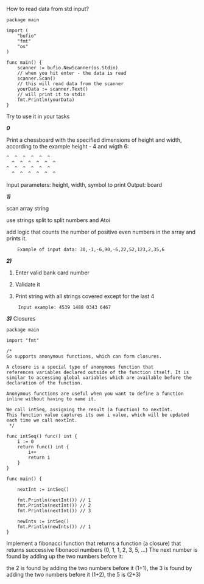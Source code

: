 
How to read data from std input?
```
package main

import (
	"bufio"
	"fmt"
	"os"
)

func main() {
	scanner := bufio.NewScanner(os.Stdin)
	// when you hit enter - the data is read
	scanner.Scan()
	// this will read data from the scanner
	yourData := scanner.Text()
	// will print it to stdin
	fmt.Println(yourData)
}

```

Try to use it in your tasks

***0***

Print a chessboard with the specified dimensions of height and width, according to the example height - 4 and wigth 6:

```
^  ^  ^  ^  ^  ^
  ^  ^  ^  ^  ^  ^
^  ^  ^  ^  ^  ^
  ^  ^  ^  ^  ^  ^
```

Input parameters: height, width, symbol to print
Output: board

***1)***


scan array string

use strings split to split numbers and Atoi

add logic that counts the number of positive even numbers in the array and prints it.

        Example of input data: 30,-1,-6,90,-6,22,52,123,2,35,6

***2)***

1. Enter valid bank card number
2. Validate it
3. Print string with all strings covered except for the last 4

        Input example: 4539 1488 0343 6467


***3)***
Closures

```
package main

import "fmt"

/*
Go supports anonymous functions, which can form closures.

A closure is a special type of anonymous function that
references variables declared outside of the function itself. It is similar to accessing global variables which are available before the declaration of the function.

Anonymous functions are useful when you want to define a function inline without having to name it.

We call intSeq, assigning the result (a function) to nextInt.
This function value captures its own i value, which will be updated each time we call nextInt.
 */

func intSeq() func() int {
	i := 0
	return func() int {
		i++
		return i
	}
}

func main() {

	nextInt := intSeq()

	fmt.Println(nextInt()) // 1 
	fmt.Println(nextInt()) // 2 
	fmt.Println(nextInt()) // 3

	newInts := intSeq()
	fmt.Println(newInts()) // 1
}

```

Implement a fibonacci function that returns a function (a closure) that returns successive fibonacci numbers (0, 1, 1, 2, 3, 5, …)
The next number is found by adding up the two numbers before it:

the 2 is found by adding the two numbers before it (1+1),
the 3 is found by adding the two numbers before it (1+2),
the 5 is (2+3)
